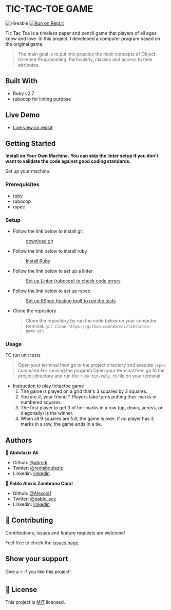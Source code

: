 # TIC-TAC-TOE GAME

![Hireable](https://cdn.rawgit.com/hiendv/hireable/master/styles/default/yes.svg) [![Run on Repl.it](https://repl.it/badge/github/wrakc/Bubble-Sort---Microverse)](https://repl.it/@aliabdulaziz/tiktactoe-game)

Tic Tac Toe is a timeless paper and pencil game that players of all ages know and love. In this project, I developed a computer program based on the original game. 
> The main goal is to put into practice the main concepts of Object Oriented Programming. Particularly, classes and access to their attributes.

## Built With

- Ruby v2.7
- rubocop for linting purpose

## Live Demo

- [Live view on repl.it](https://repl.it/@aliabdulaziz/tiktactoe-game#bin/main.rb)

## Getting Started

**Install on Your Own Machine.**
**You can skip the linter setup if you don't want to validate the code against good coding standards.**

Set up your machine.

### Prerequisites

- ruby
- rubocop
- rspec

### Setup

- Follow the link below to install git
  > [download git](https://git-scm.com/downloads)
- Follow the link below to install ruby
  > [Install Ruby](https://www.theodinproject.com/courses/ruby-programming/lessons/installing-ruby-ruby-programming)
- Follow the link below to set up a linter
  > [Set up Linter (rubocop) to check code errors](https://github.com/rubocop-hq/rubocop)
- Follow the link below to set up rspec
  > [Set up RSpec (testing tool) to run the tests](https://relishapp.com/rspec/docs/gettingstarted)
- Clone the repository
  > Clone the repository by run the code below on your computer terminal.
  `git clone https://github.com/abredi/tiktactoe-game.git`

### Usage
TO run unit tests
  > Open your terminal then go to the project directory and execute `rspec` command
For running the program
  > Open your terminal then go to the project directory and run the `ruby bin/ruby.rb` file on your terminal.

- Instruction to play tictactoe game
  1. The game is played on a grid that's 3 squares by 3 squares.
  2. You are #, your friend *. Players take turns putting their marks in numbered squares.
  3. The first player to get 3 of her marks in a row (up, down, across, or diagonally) is the   winner.
  4. When all 9 squares are full, the game is over. If no player has 3 marks in a row, the game ends in a tie.

## Authors

👤 **Abdulaziz Ali**

- Github: [@abredi](https://github.com/abredi)
- Twitter: [@rediabdulaziz](https://twitter.com/rediabdulaziz)
- Linkedin: [linkedin](https://www.linkedin.com/in/abdulaziz-ali-98948011a)

👤 **Pablo Alexis Zambrano Coral**

- Github: [@Alexoid1](https://github.com/Alexoid1)
- Twitter: [@pablo_acz](https://twitter.com/pablo_acz)
- Linkedin: [linkedin](https://www.linkedin.com/in/pablo-alexis-zambrano-coral-7a614a189/)

## 🤝 Contributing

Contributions, issues and feature requests are welcome!

Feel free to check the [issues page](issues/).

## Show your support

Give a ⭐️ if you like this project!

## 📝 License

This project is [MIT](LICENSE) licensed.
